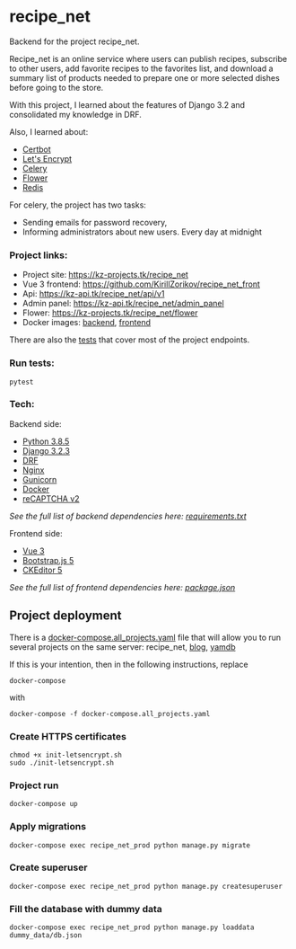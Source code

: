 # recipe_net

Backend for the project recipe_net.

Recipe_net is an online service where users can publish recipes, 
subscribe to other users, add favorite recipes to the favorites list, 
and download a summary list of products needed to prepare one or more selected dishes before going to the store.

With this project, I learned about the features of Django 3.2 and consolidated my knowledge in DRF.

Also, I learned about:
* [Certbot](https://certbot.eff.org/)
* [Let's Encrypt](https://letsencrypt.org/)
* [Celery](https://docs.celeryproject.org/en/stable/index.html)
* [Flower](https://flower.readthedocs.io/en/latest/)
* [Redis](https://redis.io/)

For celery, the project has two tasks:
* Sending emails for password recovery,
* Informing administrators about new users. Every day at midnight

### Project links:

* Project site: https://kz-projects.tk/recipe_net
* Vue 3 frontend: https://github.com/KirillZorikov/recipe_net_front
* Api: https://kz-api.tk/recipe_net/api/v1
* Admin panel: https://kz-api.tk/recipe_net/admin_panel
* Flower: https://kz-projects.tk/recipe_net/flower
* Docker images: [backend](https://hub.docker.com/repository/docker/kzorikov/recipe_net_back), [frontend](https://hub.docker.com/repository/docker/kzorikov/recipe_net_front)

There are also the [tests](https://github.com/KirillZorikov/recipe_net/tree/master/tests) that cover most of the project endpoints.

### Run tests:

```
pytest
```

### Tech:

Backend side:

* [Python 3.8.5](https://www.python.org/)
* [Django 3.2.3](https://www.djangoproject.com/) 
* [DRF](https://www.django-rest-framework.org/)
* [Nginx](https://www.nginx.com/)
* [Gunicorn](https://gunicorn.org/)
* [Docker](https://www.docker.com/)
* [reCAPTCHA v2](https://developers.google.com/recaptcha/docs/display)

*See the full list of backend dependencies here: [requirements.txt](https://github.com/KirillZorikov/recipe_net/blob/master/requirements.txt)*

Frontend side:

* [Vue 3](https://v3.vuejs.org/)
* [Bootstrap.js 5](https://getbootstrap.com/docs/5.0/getting-started/introduction/)
* [CKEditor 5](https://ckeditor.com/docs/ckeditor5/latest/builds/guides/integration/frameworks/vuejs-v3.html)

*See the full list of frontend dependencies here: [package.json](https://github.com/KirillZorikov/recipe_net_front/blob/master/package.json)*

## Project deployment

There is a [docker-compose.all_projects.yaml](https://github.com/KirillZorikov/recipe_net/blob/master/docker-compose.all_projects.yaml) file that will allow you to run several projects on the same server:
recipe_net, 
[blog](https://github.com/KirillZorikov/blog_back),
[yamdb](https://github.com/KirillZorikov/yamdb_final)

If this is your intention, then in the following instructions, replace 
```
docker-compose
```
with 
```
docker-compose -f docker-compose.all_projects.yaml
```

### Create HTTPS certificates
```
chmod +x init-letsencrypt.sh
sudo ./init-letsencrypt.sh
```

### Project run
```
docker-compose up
```

### Apply migrations
```
docker-compose exec recipe_net_prod python manage.py migrate
```

### Create superuser
```
docker-compose exec recipe_net_prod python manage.py createsuperuser
```

### Fill the database with dummy data
```
docker-compose exec recipe_net_prod python manage.py loaddata dummy_data/db.json
```
